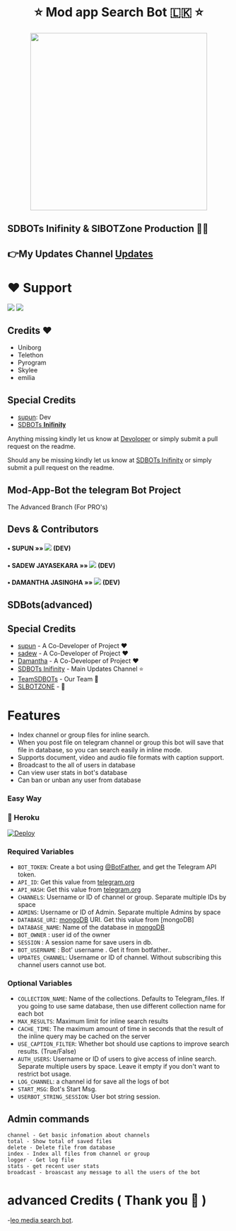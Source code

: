 <h1 align="center"><b> ⭐️ Mod app Search Bot 🇱🇰  ⭐️ </b></h1>

</a>
  <p align="center"><a href="https://t.me/SDBOTs_inifinity"><img src="https://telegra.ph/file/6b258ec64297754f15bf4.jpg" width="400"></a></p>

## SDBOTs Inifinity & SlBOTZone Production 🌟🌟

## 👉My Updates Channel [Updates](https://t.me/SDBOTs_inifinity)

# ❤️ Support
<a href="https://t.me/SDBOTs_inifinity"><img src="https://img.shields.io/badge/Join-Telegram%20Channel-red.svg?logo=Telegram"></a>
<a href="https://t.me/SL_bot_zone"><img src="https://img.shields.io/badge/Join-Telegram%20Channel-blue.svg?logo=telegram"></a>

## Credits ❤️

 - Uniborg
 - Telethon
 - Pyrogram
 - Skylee
 - emilia

## Special Credits

- [supun](https://github.com/youtubeslgeekshow): Dev
- [SDBOTs 𝐈𝐧𝐢𝐟𝐢𝐧𝐢𝐭𝐲](https://t.me/SDBOTs_inifinity)

Anything missing kindly let us know at [Devoloper](https://t.me/SDBOTs_inifinity) or simply submit a pull request on the readme.

Should any be missing kindly let us know at [SDBOTs In͏i͏f͏i͏n͏i͏t͏y͏](https://t.me/SDBOTs_inifinity) or simply submit a pull request on the readme.

## Mod-App-Bot the telegram Bot Project
The Advanced Branch (For PRO's)
## Devs & Contributors

#### • SUPUN    »»  <a href="https://github.com/youtubeslgeekshow" alt="supun"> <img src="https://img.shields.io/badge/youtubeslgeekshow-107D8D?logo=github" /></a> (DEV)
#### • SADEW JAYASEKARA    »»  <a href="https://github.com/sadew451" alt="sadew451"> <img src="https://img.shields.io/badge/sadew451-107D8D?logo=github" /></a> (DEV) 
#### • DAMANTHA JASINGHA    »»  <a href="https://github.com/damantha126" alt="damantha126"> <img src="https://img.shields.io/badge/damantha126-107D8D?logo=github" /></a> (DEV)

## SDBots(advanced)

## Special Credits


- [supun](https://github.com/youtubeslgeekshow) - A Co-Developer of Project ❤️
- [sadew](https://github.com/sadew451) - A Co-Developer of Project ❤️
- [Damantha](https://github.com/Damantha126) - A Co-Developer of Project ❤️
- [SDBOTs In͏i͏f͏i͏n͏i͏t͏y͏](https://t.me/SDBOTs_inifinity) - Main Updates Channel ⭐️
- [TeamSDBOTs](https://github.com/TeamSDBOTs) - Our Team 🌟
- [SLBOTZONE](https://t.me/slbotzone) -  🌟






# Features 

* Index channel or group files for inline search.
* When you post file on telegram channel or group this bot will save that file in database, so you can search easily in inline mode.
* Supports document, video and audio file formats with caption support.
* Broadcast to the all of users in database
* Can view user stats in bot's database
* Can ban or unban any user from database






### Easy Way

### 💜 Heroku

[![Deploy](https://www.herokucdn.com/deploy/button.svg)](https://heroku.com/deploy?template=https://github.com/sadew451/Mod-app-bot)


### Required Variables
* `BOT_TOKEN`: Create a bot using [@BotFather](https://telegram.dog/BotFather), and get the Telegram API token.
* `API_ID`: Get this value from [telegram.org](https://my.telegram.org/apps)
* `API_HASH`: Get this value from [telegram.org](https://my.telegram.org/apps)
* `CHANNELS`: Username or ID of channel or group. Separate multiple IDs by space
* `ADMINS`: Username or ID of Admin. Separate multiple Admins by space
* `DATABASE_URI`: [mongoDB](https://www.mongodb.com) URI. Get this value from [mongoDB]
* `DATABASE_NAME`: Name of the database in [mongoDB](https://www.mongodb.com)
* `BOT_OWNER` : user id of the owner
* `SESSION` : A session name for save users in db.
* `BOT_USERNAME` : Bot' username . Get it from botfather..
* `UPDATES_CHANNEL`: Username or ID of channel. Without subscribing this channel users cannot use bot.

### Optional Variables
* `COLLECTION_NAME`: Name of the collections. Defaults to Telegram_files. If you going to use same database, then use different collection name for each bot
* `MAX_RESULTS`: Maximum limit for inline search results
* `CACHE_TIME`: The maximum amount of time in seconds that the result of the inline query may be cached on the server
* `USE_CAPTION_FILTER`: Whether bot should use captions to improve search results. (True/False)
* `AUTH_USERS`: Username or ID of users to give access of inline search. Separate multiple users by space. Leave it empty if you don't want to restrict bot usage.
* `LOG_CHANNEL`: a channel id for save all the logs of bot
* `START_MSG`: Bot's Start Msg.
* `USERBOT_STRING_SESSION`: User bot string session.

## Admin commands
```
channel - Get basic infomation about channels
total - Show total of saved files
delete - Delete file from database
index - Index all files from channel or group
logger - Get log file
stats - get recent user stats
broadcast - broascast any message to all the users of the bot
```
<h1> advanced Credits ( Thank you 💝 ) </h1> 
 
-[leo media search bot](https://github.com/Naviya2/LeoMediaSearchBot).
